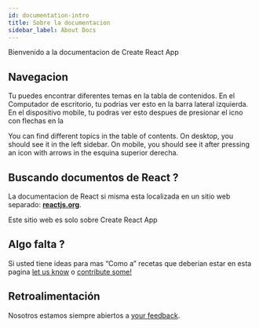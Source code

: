 ```yaml
---
id: documentation-intro
title: Sobre la documentacion
sidebar_label: About Docs
---
```

Bienvenido a la documentacion de Create React App

## Navegacion
Tu puedes encontrar diferentes temas en la tabla de contenidos. En el Computador de escritorio, tu podrias ver esto en la barra lateral izquierda. En el dispositivo mobile, tu podras ver esto despues de presionar el icno con flechas en la 


You can find different topics in the table of contents. On desktop, you should see it in the left sidebar. On mobile, you should see it after pressing an icon with arrows in the esquina superior derecha.

## Buscando documentos de React ? 

La documentacion de React si misma esta localizada en un sitio web separado: **[reactjs.org](https://reactjs.org/)**.

Este sitio web es solo sobre Create React App

## Algo falta ? 

Si usted tiene ideas para mas “Como a” recetas que deberian estar en esta pagina [let us know](https://github.com/facebook/create-react-app/issues) o [contribute some!](https://github.com/facebook/create-react-app/tree/master/docusaurus/docs)
 
## Retroalimentación
Nosotros estamos siempre abiertos a [your feedback](https://github.com/facebook/create-react-app/issues).
